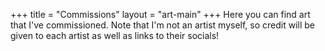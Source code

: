 +++
title = "Commissions"
layout = "art-main"
+++
Here you can find art that I've commissioned. Note that I'm not an artist myself, so credit will be given to each artist as well as links to their socials!